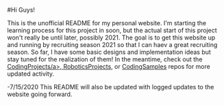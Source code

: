 #Hi Guys!


This is the unofficial README for my personal website. I'm starting the learning process for this project in soon,
but the actual start of this project won't really be until later, possibly 2021. The goal is to get this website up and running by recruiting season 2021 so that I can haev a great recruiting season. So far, I have some basic designs and implementation ideas but stay tuned for the realization of them! In the meantime, check out the <a href="https://github.com/roderick-bishop11/CodingProjects">CodingProjects/a>, <a href="https://github.com/roderick-bishop11/roboticsprojects">RoboticsProjects</a>, or <a href="https://github.com/roderick-bishop11/CodingPractice">CodingSamples</a> repos for more updated activity. 

-7/15/2020
This README will also be updated with logged updates to the website going forward. 

